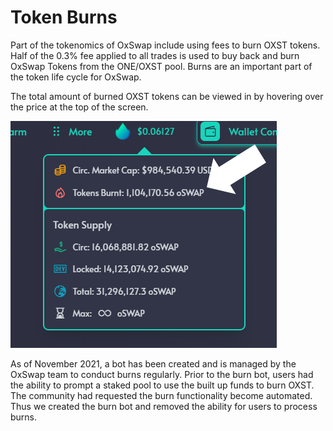 # Token Burns

Part of the tokenomics of OxSwap include using fees to burn OXST tokens.  Half of the 0.3% fee applied to all trades is used to buy back and burn OxSwap Tokens from the ONE/OXST pool.  Burns are an important part of the token life cycle for OxSwap.

The total amount of burned OXST tokens can be viewed in by hovering over the price at the top of the screen.

![Total amount of burned tokens](<../.gitbook/assets/burned total.png>)

As of November 2021, a bot has been created and is managed by the OxSwap team to conduct burns regularly.  Prior to the burn bot, users had the ability to prompt a staked pool to use the built up funds to burn OXST.  The community had requested the burn functionality become automated.  Thus we created the burn bot and removed the ability for users to process burns.
